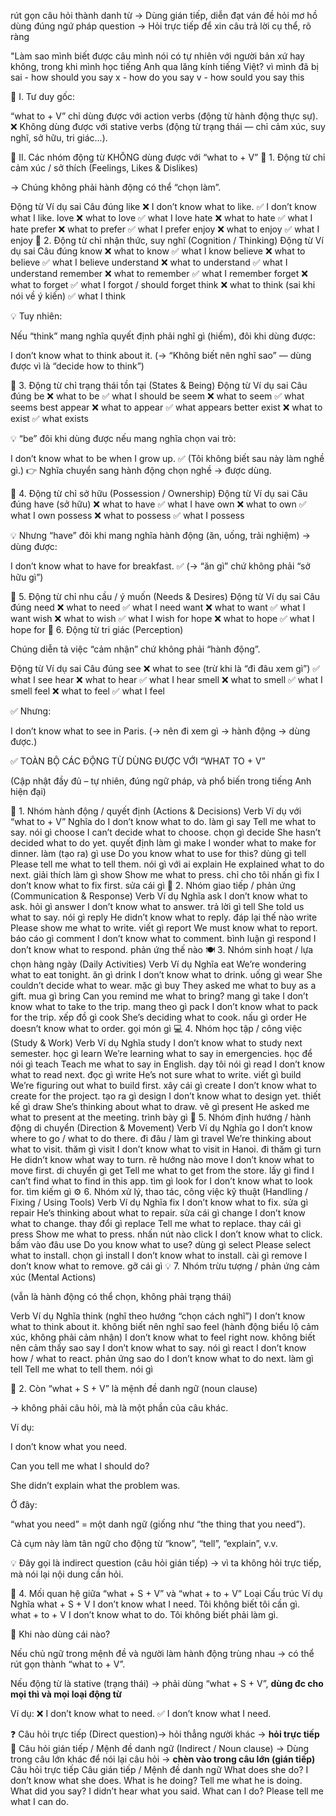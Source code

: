 rút gọn câu hỏi thành danh từ  -> Dùng gián tiếp,  diễn đạt ván đề hỏi mơ hồ 
dùng đúng ngứ pháp question -> Hỏi trực tiếp để xin câu trả lời cụ thể, rõ ràng

"Làm sao mình biết được câu mình nói có tự nhiên với người bản xứ hay không, trong khi mình học tiếng Anh qua lăng kính tiếng Việt?
vì mình đã bị sai - how should you say x - how do you say  v - how sould you say this

🌳 I. Tư duy gốc:

“what to + V” chỉ dùng được với action verbs (động từ hành động thực sự).
❌ Không dùng được với stative verbs (động từ trạng thái — chỉ cảm xúc, suy nghĩ, sở hữu, tri giác...).

🧠 II. Các nhóm động từ KHÔNG dùng được với “what to + V”
🔹 1. Động từ chỉ cảm xúc / sở thích (Feelings, Likes & Dislikes)

→ Chúng không phải hành động có thể “chọn làm”.

Động từ	Ví dụ sai	Câu đúng
like	❌ I don’t know what to like.	✅ I don’t know what I like.
love	❌ what to love	✅ what I love
hate	❌ what to hate	✅ what I hate
prefer	❌ what to prefer	✅ what I prefer
enjoy	❌ what to enjoy	✅ what I enjoy
🔹 2. Động từ chỉ nhận thức, suy nghĩ (Cognition / Thinking)
Động từ	Ví dụ sai	Câu đúng
know	❌ what to know	✅ what I know
believe	❌ what to believe	✅ what I believe
understand	❌ what to understand	✅ what I understand
remember	❌ what to remember	✅ what I remember
forget	❌ what to forget	✅ what I forgot / should forget
think	❌ what to think (sai khi nói về ý kiến)	✅ what I think

💡 Tuy nhiên:

Nếu “think” mang nghĩa quyết định phải nghĩ gì (hiếm), đôi khi dùng được:

I don’t know what to think about it. (→ “Không biết nên nghĩ sao” — dùng được vì là “decide how to think”)

🔹 3. Động từ chỉ trạng thái tồn tại (States & Being)
Động từ	Ví dụ sai	Câu đúng
be	❌ what to be	✅ what I should be
seem	❌ what to seem	✅ what seems best
appear	❌ what to appear	✅ what appears better
exist	❌ what to exist	✅ what exists

💡 “be” đôi khi dùng được nếu mang nghĩa chọn vai trò:

I don’t know what to be when I grow up. ✅ (Tôi không biết sau này làm nghề gì.)
👉 Nghĩa chuyển sang hành động chọn nghề → được dùng.

🔹 4. Động từ chỉ sở hữu (Possession / Ownership)
Động từ	Ví dụ sai	Câu đúng
have (sở hữu)	❌ what to have	✅ what I have
own	❌ what to own	✅ what I own
possess	❌ what to possess	✅ what I possess

💡 Nhưng “have” đôi khi mang nghĩa hành động (ăn, uống, trải nghiệm) → dùng được:

I don’t know what to have for breakfast. ✅
(→ “ăn gì” chứ không phải “sở hữu gì”)

🔹 5. Động từ chỉ nhu cầu / ý muốn (Needs & Desires)
Động từ	Ví dụ sai	Câu đúng
need	❌ what to need	✅ what I need
want	❌ what to want	✅ what I want
wish	❌ what to wish	✅ what I wish for
hope	❌ what to hope	✅ what I hope for
🔹 6. Động từ tri giác (Perception)

Chúng diễn tả việc “cảm nhận” chứ không phải “hành động”.

Động từ	Ví dụ sai	Câu đúng
see	❌ what to see (trừ khi là “đi đâu xem gì”)	✅ what I see
hear	❌ what to hear	✅ what I hear
smell	❌ what to smell	✅ what I smell
feel	❌ what to feel	✅ what I feel

✅ Nhưng:

I don’t know what to see in Paris. (→ nên đi xem gì → hành động → dùng được.)

✅ TOÀN BỘ CÁC ĐỘNG TỪ DÙNG ĐƯỢC VỚI “WHAT TO + V”

(Cập nhật đầy đủ – tự nhiên, đúng ngữ pháp, và phổ biến trong tiếng Anh hiện đại)

🧩 1. Nhóm hành động / quyết định (Actions & Decisions)
Verb	Ví dụ với “what to + V”	Nghĩa
do	I don’t know what to do.	làm gì
say	Tell me what to say.	nói gì
choose	I can’t decide what to choose.	chọn gì
decide	She hasn’t decided what to do yet.	quyết định làm gì
make	I wonder what to make for dinner.	làm (tạo ra) gì
use	Do you know what to use for this?	dùng gì
tell	Please tell me what to tell them.	nói gì với ai
explain	He explained what to do next.	giải thích làm gì
show	Show me what to press.	chỉ cho tôi nhấn gì
fix	I don’t know what to fix first.	sửa cái gì
💬 2. Nhóm giao tiếp / phản ứng (Communication & Response)
Verb	Ví dụ	Nghĩa
ask	I don’t know what to ask.	hỏi gì
answer	I don’t know what to answer.	trả lời gì
tell	She told us what to say.	nói gì
reply	He didn’t know what to reply.	đáp lại thế nào
write	Please show me what to write.	viết gì
report	We must know what to report.	báo cáo gì
comment	I don’t know what to comment.	bình luận gì
respond	I don’t know what to respond.	phản ứng thế nào
🍽️ 3. Nhóm sinh hoạt / lựa chọn hàng ngày (Daily Activities)
Verb	Ví dụ	Nghĩa
eat	We’re wondering what to eat tonight.	ăn gì
drink	I don’t know what to drink.	uống gì
wear	She couldn’t decide what to wear.	mặc gì
buy	They asked me what to buy as a gift.	mua gì
bring	Can you remind me what to bring?	mang gì
take	I don’t know what to take to the trip.	mang theo gì
pack	I don’t know what to pack for the trip.	xếp đồ gì
cook	She’s deciding what to cook.	nấu gì
order	He doesn’t know what to order.	gọi món gì
💻 4. Nhóm học tập / công việc (Study & Work)
Verb	Ví dụ	Nghĩa
study	I don’t know what to study next semester.	học gì
learn	We’re learning what to say in emergencies.	học để nói gì
teach	Teach me what to say in English.	dạy tôi nói gì
read	I don’t know what to read next.	đọc gì
write	He’s not sure what to write.	viết gì
build	We’re figuring out what to build first.	xây cái gì
create	I don’t know what to create for the project.	tạo ra gì
design	I don’t know what to design yet.	thiết kế gì
draw	She’s thinking about what to draw.	vẽ gì
present	He asked me what to present at the meeting.	trình bày gì
🧭 5. Nhóm định hướng / hành động di chuyển (Direction & Movement)
Verb	Ví dụ	Nghĩa
go	I don’t know where to go / what to do there.	đi đâu / làm gì
travel	We’re thinking about what to visit.	thăm gì
visit	I don’t know what to visit in Hanoi.	đi thăm gì
turn	He didn’t know what way to turn.	rẽ hướng nào
move	I don’t know what to move first.	di chuyển gì
get	Tell me what to get from the store.	lấy gì
find	I can’t find what to find in this app.	tìm gì
look for	I don’t know what to look for.	tìm kiếm gì
⚙️ 6. Nhóm xử lý, thao tác, công việc kỹ thuật (Handling / Fixing / Using Tools)
Verb	Ví dụ	Nghĩa
fix	I don’t know what to fix.	sửa gì
repair	He’s thinking about what to repair.	sửa cái gì
change	I don’t know what to change.	thay đổi gì
replace	Tell me what to replace.	thay cái gì
press	Show me what to press.	nhấn nút nào
click	I don’t know what to click.	bấm vào đâu
use	Do you know what to use?	dùng gì
select	Please select what to install.	chọn gì
install	I don’t know what to install.	cài gì
remove	I don’t know what to remove.	gỡ cái gì
💡 7. Nhóm trừu tượng / phản ứng cảm xúc (Mental Actions)

(vẫn là hành động có thể chọn, không phải trạng thái)

Verb	Ví dụ	Nghĩa
think (nghĩ theo hướng “chọn cách nghĩ”)	I don’t know what to think about it.	không biết nên nghĩ sao
feel (hành động biểu lộ cảm xúc, không phải cảm nhận)	I don’t know what to feel right now.	không biết nên cảm thấy sao
say	I don’t know what to say.	nói gì
react	I don’t know how / what to react.	phản ứng sao
do	I don’t know what to do next.	làm gì
tell	Tell me what to tell them.	nói gì


🌱 2. Còn “what + S + V” là mệnh đề danh ngữ (noun clause)

→ không phải câu hỏi, mà là một phần của câu khác.

Ví dụ:

I don’t know what you need.

Can you tell me what I should do?

She didn’t explain what the problem was.

Ở đây:

“what you need” = một danh ngữ (giống như “the thing that you need”).

Cả cụm này làm tân ngữ cho động từ “know”, “tell”, “explain”, v.v.

💡 Đây gọi là indirect question (câu hỏi gián tiếp)
→ vì ta không hỏi trực tiếp, mà nói lại nội dung cần hỏi.


🧩 4. Mối quan hệ giữa “what + S + V” và “what + to + V”
Loại	Cấu trúc	Ví dụ	Nghĩa
what + S + V	I don’t know what I need.	Tôi không biết tôi cần gì.	
what + to + V	I don’t know what to do.	Tôi không biết phải làm gì.	

📌 Khi nào dùng cái nào?

Nếu chủ ngữ trong mệnh đề và người làm hành động trùng nhau → có thể rút gọn thành “what to + V”.

Nếu động từ là stative (trạng thái) → phải dùng “what + S + V”, **dùng đc cho mọi thì và mọi loại động từ**

Ví dụ:
❌ I don’t know what to need.
✅ I don’t know what I need.


❓ Câu hỏi trực tiếp (Direct question)-> hỏi thẳng người khác -> **hỏi trực tiếp**
💬 Câu hỏi gián tiếp / Mệnh đề danh ngữ (Indirect / Noun clause) -> Dùng trong câu lớn khác để nói lại câu hỏi -> **chèn vào trong câu lớn (gián tiếp)**
Câu hỏi trực tiếp	Câu gián tiếp / Mệnh đề danh ngữ
What does she do?	I don’t know what she does.
What is he doing?	Tell me what he is doing.
What did you say?	I didn’t hear what you said.
What can I do?	Please tell me what I can do.